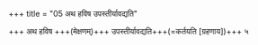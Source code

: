 +++
title = "05 अथ हविष उपस्तीर्यावद्यति"

+++
अथ हविष +++(मेक्षणम्)+++ उपस्तीर्यावद्यति+++(=कर्तयति [ग्रहणाय])+++ ५